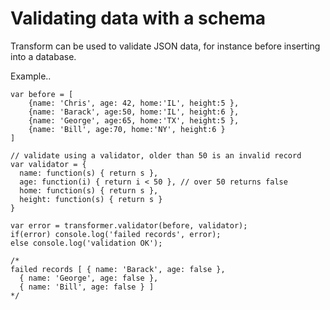 Validating data with a schema
=========
Transform can be used to validate JSON data, for instance before inserting into a database.
    
Example..
````
var before = [
	{name: 'Chris', age: 42, home:'IL', height:5 },
	{name: 'Barack', age:50, home:'IL', height:6 },
	{name: 'George', age:65, home:'TX', height:5 },
	{name: 'Bill', age:70, home:'NY', height:6 }
]

// validate using a validator, older than 50 is an invalid record
var validator = {
  name: function(s) { return s },
  age: function(i) { return i < 50 }, // over 50 returns false
  home: function(s) { return s },
  height: function(s) { return s } 
}

var error = transformer.validator(before, validator);
if(error) console.log('failed records', error);
else console.log('validation OK');

/*
failed records [ { name: 'Barack', age: false },
  { name: 'George', age: false },
  { name: 'Bill', age: false } ]
*/
````
